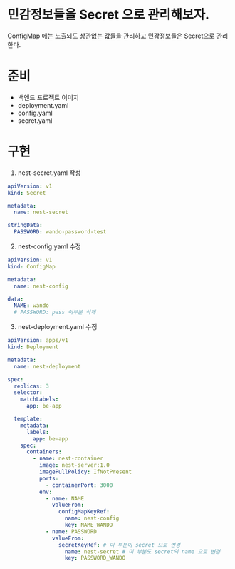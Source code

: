# 민감정보들을 Secret 으로 관리해보자.

ConfigMap 에는 노출되도 상관없는 값들을 관리하고 민감정보들은 Secret으로 관리한다.

# 준비

- 백엔드 프로젝트 이미지
- deployment.yaml
- config.yaml
- secret.yaml

# 구현

1. nest-secret.yaml 작성

```yaml
apiVersion: v1
kind: Secret

metadata:
  name: nest-secret

stringData:
  PASSWORD: wando-password-test
```

2. nest-config.yaml 수정

```yaml
apiVersion: v1
kind: ConfigMap

metadata:
  name: nest-config

data:
  NAME: wando
  # PASSWORD: pass 이부분 삭제
```

3. nest-deployment.yaml 수정

```yaml
apiVersion: apps/v1
kind: Deployment

metadata:
  name: nest-deployment

spec:
  replicas: 3
  selector:
    matchLabels:
      app: be-app

  template:
    metadata:
      labels:
        app: be-app
    spec:
      containers:
        - name: nest-container
          image: nest-server:1.0
          imagePullPolicy: IfNotPresent
          ports:
            - containerPort: 3000
          env:
            - name: NAME
              valueFrom:
                configMapKeyRef:
                  name: nest-config
                  key: NAME_WANDO
            - name: PASSWORD
              valueFrom:
                secretKeyRef: # 이 부분이 secret 으로 변경
                  name: nest-secret # 이 부분도 secret의 name 으로 변경
                  key: PASSWORD_WANDO
```
